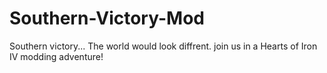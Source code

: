 # Southern-Victory-Mod #

Southern victory... The world would look diffrent. 
join us in a Hearts of Iron IV modding adventure!
